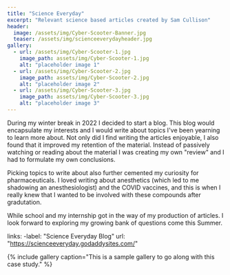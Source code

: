 ```yaml
---
title: "Science Everyday"
excerpt: "Relevant science based articles created by Sam Cullison"
header:
  image: /assets/img/Cyber-Scooter-Banner.jpg
  teaser: /assets/img/scienceeverydayheader.jpg
gallery:
  - url: /assets/img/Cyber-Scooter-1.jpg
    image_path: assets/img/Cyber-Scooter-1.jpg
    alt: "placeholder image 1"
  - url: /assets/img/Cyber-Scooter-2.jpg
    image_path: assets/img/Cyber-Scooter-2.jpg
    alt: "placeholder image 2"
  - url: /assets/img/Cyber-Scooter-3.jpg
    image_path: assets/img/Cyber-Scooter-3.jpg
    alt: "placeholder image 3"
---
```


During my winter break in 2022 I decided to start a blog. This blog would encapsulate my interests and I would write about topics I've been yearning to learn more about. Not only did I find writing the articles enjoyable, I also found that it improved my retention of the material. Instead of passively watching or reading about the material I was creating my own "review" and I had to formulate my own conclusions. 

Picking topics to write about also further cemented my curiosity for pharmaceuticals. I loved writing about anesthetics (which led to me shadowing an anesthesiologist) and the COVID vaccines, and this is when I really knew that I wanted to be involved with these compounds after gradutation.

While school and my internship got in the way of my production of articles. I look forward to exploring my growing bank of questions come this Summer.

  links:
    -label: "Science Everyday Blog"
     url: "https://scienceeveryday.godaddysites.com/"
     


{% include gallery caption="This is a sample gallery to go along with this case study." %}
